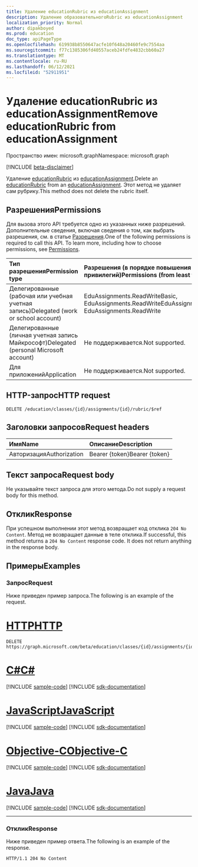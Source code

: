 ```yaml
---
title: Удаление educationRubric из educationAssignment
description: Удаление образовательногоRubric из educationAssignment
localization_priority: Normal
author: dipakboyed
ms.prod: education
doc_type: apiPageType
ms.openlocfilehash: 619938b8550647acfe10f648a20460fe9c7554aa
ms.sourcegitcommit: f77c1385306fd40557aceb24fdfe4832cbb60a27
ms.translationtype: MT
ms.contentlocale: ru-RU
ms.lasthandoff: 06/12/2021
ms.locfileid: "52911951"
---
```

# <a name="remove-educationrubric-from-educationassignment"></a><span data-ttu-id="431af-103">Удаление educationRubric из educationAssignment</span><span class="sxs-lookup"><span data-stu-id="431af-103">Remove educationRubric from educationAssignment</span></span>

<span data-ttu-id="431af-104">Пространство имен: microsoft.graph</span><span class="sxs-lookup"><span data-stu-id="431af-104">Namespace: microsoft.graph</span></span>

[!INCLUDE [beta-disclaimer](../../includes/beta-disclaimer.md)]

<span data-ttu-id="431af-105">Удаление [educationRubric](../resources/educationrubric.md) из [educationAssignment](../resources/educationassignment.md).</span><span class="sxs-lookup"><span data-stu-id="431af-105">Delete an [educationRubric](../resources/educationrubric.md) from an [educationAssignment](../resources/educationassignment.md).</span></span>
<span data-ttu-id="431af-106">Этот метод не удаляет сам рубрику.</span><span class="sxs-lookup"><span data-stu-id="431af-106">This method does not delete the rubric itself.</span></span>

## <a name="permissions"></a><span data-ttu-id="431af-107">Разрешения</span><span class="sxs-lookup"><span data-stu-id="431af-107">Permissions</span></span>

<span data-ttu-id="431af-p102">Для вызова этого API требуется одно из указанных ниже разрешений. Дополнительные сведения, включая сведения о том, как выбрать разрешения, см. в статье [Разрешения](/graph/permissions-reference).</span><span class="sxs-lookup"><span data-stu-id="431af-p102">One of the following permissions is required to call this API. To learn more, including how to choose permissions, see [Permissions](/graph/permissions-reference).</span></span>

| <span data-ttu-id="431af-110">Тип разрешения</span><span class="sxs-lookup"><span data-stu-id="431af-110">Permission type</span></span>                        | <span data-ttu-id="431af-111">Разрешения (в порядке повышения привилегий)</span><span class="sxs-lookup"><span data-stu-id="431af-111">Permissions (from least to most privileged)</span></span> |
|:---------------------------------------|:--------------------------------------------|
| <span data-ttu-id="431af-112">Делегированные (рабочая или учебная учетная запись)</span><span class="sxs-lookup"><span data-stu-id="431af-112">Delegated (work or school account)</span></span>     | <span data-ttu-id="431af-113">EduAssignments.ReadWriteBasic, EduAssignments.ReadWrite</span><span class="sxs-lookup"><span data-stu-id="431af-113">EduAssignments.ReadWriteBasic, EduAssignments.ReadWrite</span></span> |
| <span data-ttu-id="431af-114">Делегированные (личная учетная запись Майкрософт)</span><span class="sxs-lookup"><span data-stu-id="431af-114">Delegated (personal Microsoft account)</span></span> | <span data-ttu-id="431af-115">Не поддерживается.</span><span class="sxs-lookup"><span data-stu-id="431af-115">Not supported.</span></span> |
| <span data-ttu-id="431af-116">Для приложений</span><span class="sxs-lookup"><span data-stu-id="431af-116">Application</span></span>                            | <span data-ttu-id="431af-117">Не поддерживается.</span><span class="sxs-lookup"><span data-stu-id="431af-117">Not supported.</span></span> |

## <a name="http-request"></a><span data-ttu-id="431af-118">HTTP-запрос</span><span class="sxs-lookup"><span data-stu-id="431af-118">HTTP request</span></span>

<!-- { "blockType": "ignored" } -->

```http
DELETE /education/classes/{id}/assignments/{id}/rubric/$ref
```

## <a name="request-headers"></a><span data-ttu-id="431af-119">Заголовки запросов</span><span class="sxs-lookup"><span data-stu-id="431af-119">Request headers</span></span>

| <span data-ttu-id="431af-120">Имя</span><span class="sxs-lookup"><span data-stu-id="431af-120">Name</span></span>          | <span data-ttu-id="431af-121">Описание</span><span class="sxs-lookup"><span data-stu-id="431af-121">Description</span></span>   |
|:--------------|:--------------|
| <span data-ttu-id="431af-122">Авторизация</span><span class="sxs-lookup"><span data-stu-id="431af-122">Authorization</span></span> | <span data-ttu-id="431af-123">Bearer {token}</span><span class="sxs-lookup"><span data-stu-id="431af-123">Bearer {token}</span></span> |

## <a name="request-body"></a><span data-ttu-id="431af-124">Текст запроса</span><span class="sxs-lookup"><span data-stu-id="431af-124">Request body</span></span>

<span data-ttu-id="431af-125">Не указывайте текст запроса для этого метода.</span><span class="sxs-lookup"><span data-stu-id="431af-125">Do not supply a request body for this method.</span></span>

## <a name="response"></a><span data-ttu-id="431af-126">Отклик</span><span class="sxs-lookup"><span data-stu-id="431af-126">Response</span></span>

<span data-ttu-id="431af-p103">При успешном выполнении этот метод возвращает код отклика `204 No Content`. Метод не возвращает данные в теле отклика.</span><span class="sxs-lookup"><span data-stu-id="431af-p103">If successful, this method returns a `204 No Content` response code. It does not return anything in the response body.</span></span>

## <a name="examples"></a><span data-ttu-id="431af-129">Примеры</span><span class="sxs-lookup"><span data-stu-id="431af-129">Examples</span></span>

### <a name="request"></a><span data-ttu-id="431af-130">Запрос</span><span class="sxs-lookup"><span data-stu-id="431af-130">Request</span></span>

<span data-ttu-id="431af-131">Ниже приведен пример запроса.</span><span class="sxs-lookup"><span data-stu-id="431af-131">The following is an example of the request.</span></span>

# <a name="http"></a>[<span data-ttu-id="431af-132">HTTP</span><span class="sxs-lookup"><span data-stu-id="431af-132">HTTP</span></span>](#tab/http)

<!-- {
  "blockType": "request",
  "name": "delete_educationrubric_from_educationassignment"
}-->

```http
DELETE https://graph.microsoft.com/beta/education/classes/{id}/assignments/{id}/rubric/$ref
```
# <a name="c"></a>[<span data-ttu-id="431af-133">C#</span><span class="sxs-lookup"><span data-stu-id="431af-133">C#</span></span>](#tab/csharp)
[!INCLUDE [sample-code](../includes/snippets/csharp/delete-educationrubric-from-educationassignment-csharp-snippets.md)]
[!INCLUDE [sdk-documentation](../includes/snippets/snippets-sdk-documentation-link.md)]

# <a name="javascript"></a>[<span data-ttu-id="431af-134">JavaScript</span><span class="sxs-lookup"><span data-stu-id="431af-134">JavaScript</span></span>](#tab/javascript)
[!INCLUDE [sample-code](../includes/snippets/javascript/delete-educationrubric-from-educationassignment-javascript-snippets.md)]
[!INCLUDE [sdk-documentation](../includes/snippets/snippets-sdk-documentation-link.md)]

# <a name="objective-c"></a>[<span data-ttu-id="431af-135">Objective-C</span><span class="sxs-lookup"><span data-stu-id="431af-135">Objective-C</span></span>](#tab/objc)
[!INCLUDE [sample-code](../includes/snippets/objc/delete-educationrubric-from-educationassignment-objc-snippets.md)]
[!INCLUDE [sdk-documentation](../includes/snippets/snippets-sdk-documentation-link.md)]

# <a name="java"></a>[<span data-ttu-id="431af-136">Java</span><span class="sxs-lookup"><span data-stu-id="431af-136">Java</span></span>](#tab/java)
[!INCLUDE [sample-code](../includes/snippets/java/delete-educationrubric-from-educationassignment-java-snippets.md)]
[!INCLUDE [sdk-documentation](../includes/snippets/snippets-sdk-documentation-link.md)]

---


### <a name="response"></a><span data-ttu-id="431af-137">Отклик</span><span class="sxs-lookup"><span data-stu-id="431af-137">Response</span></span>

<span data-ttu-id="431af-138">Ниже приведен пример ответа.</span><span class="sxs-lookup"><span data-stu-id="431af-138">The following is an example of the response.</span></span>

<!-- {
  "blockType": "response",
  "truncated": true
} -->

```http
HTTP/1.1 204 No Content
```

<!-- uuid: 16cd6b66-4b1a-43a1-adaf-3a886856ed98
2019-02-04 14:57:30 UTC -->
<!-- {
  "type": "#page.annotation",
  "description": "Delete educationRubric",
  "keywords": "",
  "section": "documentation",
  "tocPath": ""
}-->


